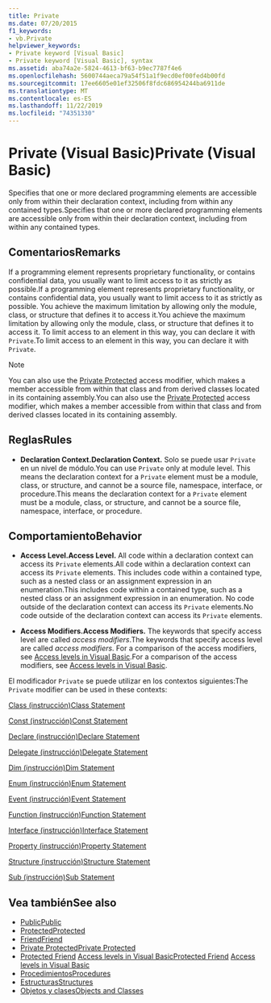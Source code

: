 ```yaml
---
title: Private
ms.date: 07/20/2015
f1_keywords:
- vb.Private
helpviewer_keywords:
- Private keyword [Visual Basic]
- Private keyword [Visual Basic], syntax
ms.assetid: aba74a2e-5824-4613-bf63-b9ec7787f4e6
ms.openlocfilehash: 5600744aeca79a54f51a1f9ecd0ef00fed4b00fd
ms.sourcegitcommit: 17ee6605e01ef32506f8fdc686954244ba6911de
ms.translationtype: MT
ms.contentlocale: es-ES
ms.lasthandoff: 11/22/2019
ms.locfileid: "74351330"
---
```

# <a name="private-visual-basic"></a><span data-ttu-id="00992-102">Private (Visual Basic)</span><span class="sxs-lookup"><span data-stu-id="00992-102">Private (Visual Basic)</span></span>
<span data-ttu-id="00992-103">Specifies that one or more declared programming elements are accessible only from within their declaration context, including from within any contained types.</span><span class="sxs-lookup"><span data-stu-id="00992-103">Specifies that one or more declared programming elements are accessible only from within their declaration context, including from within any contained types.</span></span>  
  
## <a name="remarks"></a><span data-ttu-id="00992-104">Comentarios</span><span class="sxs-lookup"><span data-stu-id="00992-104">Remarks</span></span>  
 <span data-ttu-id="00992-105">If a programming element represents proprietary functionality, or contains confidential data, you usually want to limit access to it as strictly as possible.</span><span class="sxs-lookup"><span data-stu-id="00992-105">If a programming element represents proprietary functionality, or contains confidential data, you usually want to limit access to it as strictly as possible.</span></span> <span data-ttu-id="00992-106">You achieve the maximum limitation by allowing only the module, class, or structure that defines it to access it.</span><span class="sxs-lookup"><span data-stu-id="00992-106">You achieve the maximum limitation by allowing only the module, class, or structure that defines it to access it.</span></span> <span data-ttu-id="00992-107">To limit access to an element in this way, you can declare it with `Private`.</span><span class="sxs-lookup"><span data-stu-id="00992-107">To limit access to an element in this way, you can declare it with `Private`.</span></span>  

> [!NOTE]
> <span data-ttu-id="00992-108">You can also use the [Private Protected](private-protected.md) access modifier, which makes a member accessible from within that class and from derived classes located in its containing assembly.</span><span class="sxs-lookup"><span data-stu-id="00992-108">You can also use the [Private Protected](private-protected.md) access modifier, which makes a member accessible from within that class and from derived classes located in its containing assembly.</span></span>

## <a name="rules"></a><span data-ttu-id="00992-109">Reglas</span><span class="sxs-lookup"><span data-stu-id="00992-109">Rules</span></span>  

- <span data-ttu-id="00992-110">**Declaration Context.**</span><span class="sxs-lookup"><span data-stu-id="00992-110">**Declaration Context.**</span></span> <span data-ttu-id="00992-111">Solo se puede usar `Private` en un nivel de módulo.</span><span class="sxs-lookup"><span data-stu-id="00992-111">You can use `Private` only at module level.</span></span> <span data-ttu-id="00992-112">This means the declaration context for a `Private` element must be a module, class, or structure, and cannot be a source file, namespace, interface, or procedure.</span><span class="sxs-lookup"><span data-stu-id="00992-112">This means the declaration context for a `Private` element must be a module, class, or structure, and cannot be a source file, namespace, interface, or procedure.</span></span>  
  
## <a name="behavior"></a><span data-ttu-id="00992-113">Comportamiento</span><span class="sxs-lookup"><span data-stu-id="00992-113">Behavior</span></span>  
  
- <span data-ttu-id="00992-114">**Access Level.**</span><span class="sxs-lookup"><span data-stu-id="00992-114">**Access Level.**</span></span> <span data-ttu-id="00992-115">All code within a declaration context can access its `Private` elements.</span><span class="sxs-lookup"><span data-stu-id="00992-115">All code within a declaration context can access its `Private` elements.</span></span> <span data-ttu-id="00992-116">This includes code within a contained type, such as a nested class or an assignment expression in an enumeration.</span><span class="sxs-lookup"><span data-stu-id="00992-116">This includes code within a contained type, such as a nested class or an assignment expression in an enumeration.</span></span> <span data-ttu-id="00992-117">No code outside of the declaration context can access its `Private` elements.</span><span class="sxs-lookup"><span data-stu-id="00992-117">No code outside of the declaration context can access its `Private` elements.</span></span>  
  
- <span data-ttu-id="00992-118">**Access Modifiers.**</span><span class="sxs-lookup"><span data-stu-id="00992-118">**Access Modifiers.**</span></span> <span data-ttu-id="00992-119">The keywords that specify access level are called *access modifiers*.</span><span class="sxs-lookup"><span data-stu-id="00992-119">The keywords that specify access level are called *access modifiers*.</span></span> <span data-ttu-id="00992-120">For a comparison of the access modifiers, see [Access levels in Visual Basic](../../../visual-basic/programming-guide/language-features/declared-elements/access-levels.md).</span><span class="sxs-lookup"><span data-stu-id="00992-120">For a comparison of the access modifiers, see [Access levels in Visual Basic](../../../visual-basic/programming-guide/language-features/declared-elements/access-levels.md).</span></span>  
  
 <span data-ttu-id="00992-121">El modificador `Private` se puede utilizar en los contextos siguientes:</span><span class="sxs-lookup"><span data-stu-id="00992-121">The `Private` modifier can be used in these contexts:</span></span>  
  
 [<span data-ttu-id="00992-122">Class (instrucción)</span><span class="sxs-lookup"><span data-stu-id="00992-122">Class Statement</span></span>](../../../visual-basic/language-reference/statements/class-statement.md)  
  
 [<span data-ttu-id="00992-123">Const (instrucción)</span><span class="sxs-lookup"><span data-stu-id="00992-123">Const Statement</span></span>](../../../visual-basic/language-reference/statements/const-statement.md)  
  
 [<span data-ttu-id="00992-124">Declare (instrucción)</span><span class="sxs-lookup"><span data-stu-id="00992-124">Declare Statement</span></span>](../../../visual-basic/language-reference/statements/declare-statement.md)  
  
 [<span data-ttu-id="00992-125">Delegate (instrucción)</span><span class="sxs-lookup"><span data-stu-id="00992-125">Delegate Statement</span></span>](../../../visual-basic/language-reference/statements/delegate-statement.md)  
  
 [<span data-ttu-id="00992-126">Dim (instrucción)</span><span class="sxs-lookup"><span data-stu-id="00992-126">Dim Statement</span></span>](../../../visual-basic/language-reference/statements/dim-statement.md)  
  
 [<span data-ttu-id="00992-127">Enum (instrucción)</span><span class="sxs-lookup"><span data-stu-id="00992-127">Enum Statement</span></span>](../../../visual-basic/language-reference/statements/enum-statement.md)  
  
 [<span data-ttu-id="00992-128">Event (instrucción)</span><span class="sxs-lookup"><span data-stu-id="00992-128">Event Statement</span></span>](../../../visual-basic/language-reference/statements/event-statement.md)  
  
 [<span data-ttu-id="00992-129">Function (instrucción)</span><span class="sxs-lookup"><span data-stu-id="00992-129">Function Statement</span></span>](../../../visual-basic/language-reference/statements/function-statement.md)  
  
 [<span data-ttu-id="00992-130">Interface (instrucción)</span><span class="sxs-lookup"><span data-stu-id="00992-130">Interface Statement</span></span>](../../../visual-basic/language-reference/statements/interface-statement.md)  
  
 [<span data-ttu-id="00992-131">Property (instrucción)</span><span class="sxs-lookup"><span data-stu-id="00992-131">Property Statement</span></span>](../../../visual-basic/language-reference/statements/property-statement.md)  
  
 [<span data-ttu-id="00992-132">Structure (instrucción)</span><span class="sxs-lookup"><span data-stu-id="00992-132">Structure Statement</span></span>](../../../visual-basic/language-reference/statements/structure-statement.md)  
  
 [<span data-ttu-id="00992-133">Sub (instrucción)</span><span class="sxs-lookup"><span data-stu-id="00992-133">Sub Statement</span></span>](../../../visual-basic/language-reference/statements/sub-statement.md)  
  
## <a name="see-also"></a><span data-ttu-id="00992-134">Vea también</span><span class="sxs-lookup"><span data-stu-id="00992-134">See also</span></span>

- [<span data-ttu-id="00992-135">Public</span><span class="sxs-lookup"><span data-stu-id="00992-135">Public</span></span>](../../../visual-basic/language-reference/modifiers/public.md)
- [<span data-ttu-id="00992-136">Protected</span><span class="sxs-lookup"><span data-stu-id="00992-136">Protected</span></span>](../../../visual-basic/language-reference/modifiers/protected.md)
- [<span data-ttu-id="00992-137">Friend</span><span class="sxs-lookup"><span data-stu-id="00992-137">Friend</span></span>](../../../visual-basic/language-reference/modifiers/friend.md)
- [<span data-ttu-id="00992-138">Private Protected</span><span class="sxs-lookup"><span data-stu-id="00992-138">Private Protected</span></span>](./private-protected.md)
- <span data-ttu-id="00992-139">[Protected Friend](./protected-friend.md)    [Access levels in Visual Basic](../../../visual-basic/programming-guide/language-features/declared-elements/access-levels.md)</span><span class="sxs-lookup"><span data-stu-id="00992-139">[Protected Friend](./protected-friend.md)    [Access levels in Visual Basic](../../../visual-basic/programming-guide/language-features/declared-elements/access-levels.md)</span></span>
- [<span data-ttu-id="00992-140">Procedimientos</span><span class="sxs-lookup"><span data-stu-id="00992-140">Procedures</span></span>](../../../visual-basic/programming-guide/language-features/procedures/index.md)
- [<span data-ttu-id="00992-141">Estructuras</span><span class="sxs-lookup"><span data-stu-id="00992-141">Structures</span></span>](../../../visual-basic/programming-guide/language-features/data-types/structures.md)
- [<span data-ttu-id="00992-142">Objetos y clases</span><span class="sxs-lookup"><span data-stu-id="00992-142">Objects and Classes</span></span>](../../../visual-basic/programming-guide/language-features/objects-and-classes/index.md)
